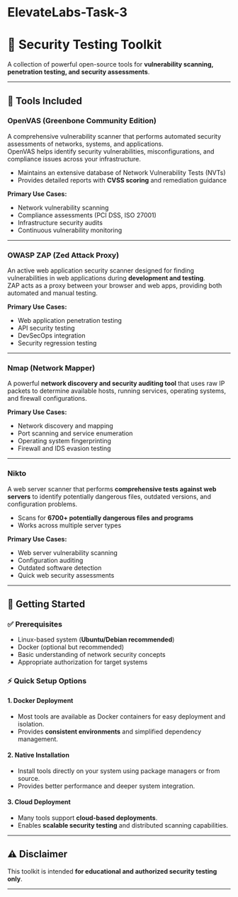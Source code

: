 # ElevateLabs-Task-3
# 🔐 Security Testing Toolkit

A collection of powerful open-source tools for **vulnerability scanning, penetration testing, and security assessments**.  

---

## 📌 Tools Included

### **OpenVAS (Greenbone Community Edition)**
A comprehensive vulnerability scanner that performs automated security assessments of networks, systems, and applications.  
OpenVAS helps identify security vulnerabilities, misconfigurations, and compliance issues across your infrastructure.  

- Maintains an extensive database of Network Vulnerability Tests (NVTs)  
- Provides detailed reports with **CVSS scoring** and remediation guidance  

**Primary Use Cases:**
- Network vulnerability scanning  
- Compliance assessments (PCI DSS, ISO 27001)  
- Infrastructure security audits  
- Continuous vulnerability monitoring  

---

### **OWASP ZAP (Zed Attack Proxy)**
An active web application security scanner designed for finding vulnerabilities in web applications during **development and testing**.  
ZAP acts as a proxy between your browser and web apps, providing both automated and manual testing.  

**Primary Use Cases:**
- Web application penetration testing  
- API security testing  
- DevSecOps integration  
- Security regression testing  

---

### **Nmap (Network Mapper)**
A powerful **network discovery and security auditing tool** that uses raw IP packets to determine available hosts, running services, operating systems, and firewall configurations.  

**Primary Use Cases:**
- Network discovery and mapping  
- Port scanning and service enumeration  
- Operating system fingerprinting  
- Firewall and IDS evasion testing  

---

### **Nikto**
A web server scanner that performs **comprehensive tests against web servers** to identify potentially dangerous files, outdated versions, and configuration problems.  

- Scans for **6700+ potentially dangerous files and programs**  
- Works across multiple server types  

**Primary Use Cases:**
- Web server vulnerability scanning  
- Configuration auditing  
- Outdated software detection  
- Quick web security assessments  

---

## 🚀 Getting Started

### ✅ Prerequisites
- Linux-based system (**Ubuntu/Debian recommended**)  
- Docker (optional but recommended)  
- Basic understanding of network security concepts  
- Appropriate authorization for target systems  

### ⚡ Quick Setup Options

#### **1. Docker Deployment**
- Most tools are available as Docker containers for easy deployment and isolation.  
- Provides **consistent environments** and simplified dependency management.  

#### **2. Native Installation**
- Install tools directly on your system using package managers or from source.  
- Provides better performance and deeper system integration.  

#### **3. Cloud Deployment**
- Many tools support **cloud-based deployments**.  
- Enables **scalable security testing** and distributed scanning capabilities.  

---

## ⚠️ Disclaimer
This toolkit is intended **for educational and authorized security testing only**.  
  

---

